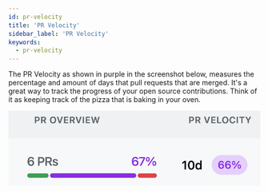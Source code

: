 ```yaml
---
id: pr-velocity
title: 'PR Velocity'
sidebar_label: 'PR Velocity'
keywords:
  - pr-velocity 
---
```


The PR Velocity as shown in purple in the screenshot below, measures the percentage and amount of days that  pull requests that are merged. It's a great way to track the progress of your open source contributions. Think of it as keeping track of the pizza that is baking in your oven.

![PR Velocity Example](../../static/img/pr-velocity-example.png)
